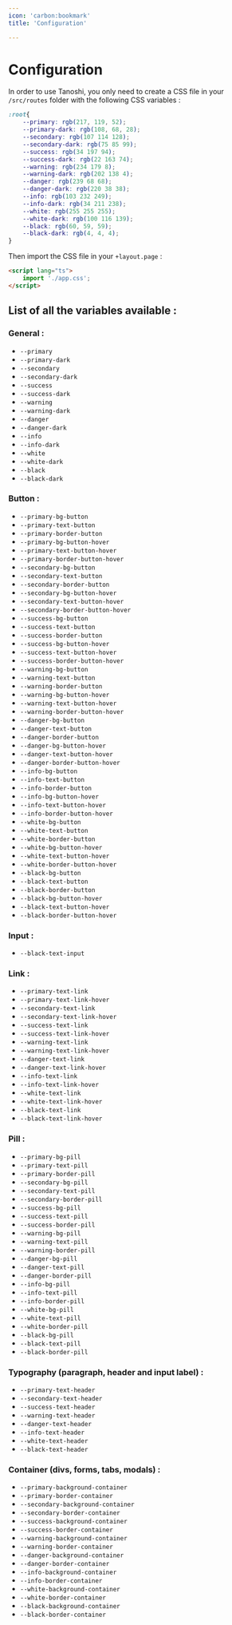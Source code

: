 ```yaml
---
icon: 'carbon:bookmark'
title: 'Configuration'

---
```


# Configuration

In order to use Tanoshi, you only need to create a CSS file in your `/src/routes` folder with the following CSS variables :

```css
:root{
    --primary: rgb(217, 119, 52);
    --primary-dark: rgb(108, 68, 28);
    --secondary: rgb(107 114 128);
    --secondary-dark: rgb(75 85 99);
    --success: rgb(34 197 94);
    --success-dark: rgb(22 163 74);
    --warning: rgb(234 179 8);
    --warning-dark: rgb(202 138 4);
    --danger: rgb(239 68 68);
    --danger-dark: rgb(220 38 38);
    --info: rgb(103 232 249);
    --info-dark: rgb(34 211 238);
    --white: rgb(255 255 255);
    --white-dark: rgb(100 116 139);
    --black: rgb(60, 59, 59);
    --black-dark: rgb(4, 4, 4);
}
```

Then import the CSS file in your `+layout.page` :

```html
<script lang="ts">
    import './app.css';
</script>
```

## List of all the variables available :


### General :

 * `--primary`
 * `--primary-dark`
 * `--secondary`
 * `--secondary-dark`
 * `--success`
 * `--success-dark`
 * `--warning`
 * `--warning-dark`
 * `--danger`
 * `--danger-dark`
 * `--info`
 * `--info-dark`
 * `--white`
 * `--white-dark`
 * `--black`
 * `--black-dark`

### Button : 
 
 * `--primary-bg-button`
 * `--primary-text-button`
 * `--primary-border-button`
 * `--primary-bg-button-hover`
 * `--primary-text-button-hover`
 * `--primary-border-button-hover`
 * `--secondary-bg-button`
 * `--secondary-text-button`
 * `--secondary-border-button`
 * `--secondary-bg-button-hover`
 * `--secondary-text-button-hover`
 * `--secondary-border-button-hover`
 * `--success-bg-button`
 * `--success-text-button`
 * `--success-border-button`
 * `--success-bg-button-hover`
 * `--success-text-button-hover`
 * `--success-border-button-hover`
 * `--warning-bg-button`
 * `--warning-text-button`
 * `--warning-border-button`
 * `--warning-bg-button-hover`
 * `--warning-text-button-hover`
 * `--warning-border-button-hover`
 * `--danger-bg-button`
 * `--danger-text-button`
 * `--danger-border-button`
 * `--danger-bg-button-hover`
 * `--danger-text-button-hover`
 * `--danger-border-button-hover`
 * `--info-bg-button`
 * `--info-text-button`
 * `--info-border-button`
 * `--info-bg-button-hover`
 * `--info-text-button-hover`
 * `--info-border-button-hover`
 * `--white-bg-button`
 * `--white-text-button`
 * `--white-border-button`
 * `--white-bg-button-hover`
 * `--white-text-button-hover`
 * `--white-border-button-hover`
 * `--black-bg-button`
 * `--black-text-button`
 * `--black-border-button`
 * `--black-bg-button-hover`
 * `--black-text-button-hover`
 * `--black-border-button-hover`
    
### Input :

 * `--black-text-input`

### Link :
 
 * `--primary-text-link`
 * `--primary-text-link-hover`
 * `--secondary-text-link`
 * `--secondary-text-link-hover`
 * `--success-text-link`
 * `--success-text-link-hover`
 * `--warning-text-link`
 * `--warning-text-link-hover`
 * `--danger-text-link`
 * `--danger-text-link-hover`
 * `--info-text-link`
 * `--info-text-link-hover`
 * `--white-text-link`
 * `--white-text-link-hover`
 * `--black-text-link`
 * `--black-text-link-hover`

### Pill :

 * `--primary-bg-pill`
 * `--primary-text-pill`
 * `--primary-border-pill`
 * `--secondary-bg-pill`
 * `--secondary-text-pill`
 * `--secondary-border-pill`
 * `--success-bg-pill`
 * `--success-text-pill`
 * `--success-border-pill`
 * `--warning-bg-pill`
 * `--warning-text-pill`
 * `--warning-border-pill`
 * `--danger-bg-pill`
 * `--danger-text-pill`
 * `--danger-border-pill`
 * `--info-bg-pill`
 * `--info-text-pill`
 * `--info-border-pill`
 * `--white-bg-pill`
 * `--white-text-pill`
 * `--white-border-pill`
 * `--black-bg-pill`
 * `--black-text-pill`
 * `--black-border-pill`

### Typography (paragraph, header and input label) :

 * `--primary-text-header`
 * `--secondary-text-header`
 * `--success-text-header`
 * `--warning-text-header`
 * `--danger-text-header`
 * `--info-text-header`
 * `--white-text-header`
 * `--black-text-header`

### Container (divs, forms, tabs, modals) :

 * `--primary-background-container`
 * `--primary-border-container`
 * `--secondary-background-container`
 * `--secondary-border-container`
 * `--success-background-container`
 * `--success-border-container`
 * `--warning-background-container`
 * `--warning-border-container`
 * `--danger-background-container`
 * `--danger-border-container`
 * `--info-background-container`
 * `--info-border-container`
 * `--white-background-container`
 * `--white-border-container`
 * `--black-background-container`
 * `--black-border-container`